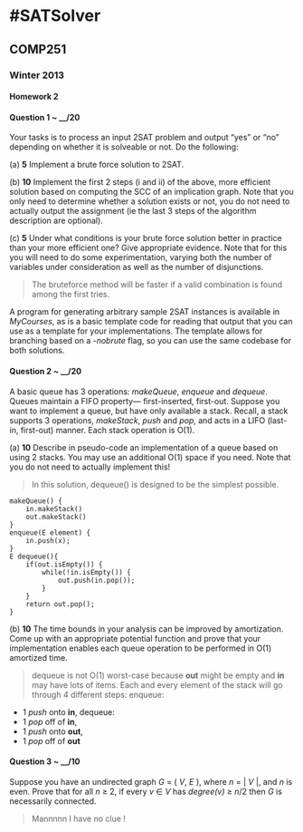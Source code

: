 #SATSolver
=============

## COMP251

### Winter 2013

#### Homework 2


#### Question 1 ~ __/20

Your tasks is to process an input 2SAT problem and output “yes” or “no” depending on whether it is
solveable or not. Do the following:


(a) **5** Implement a brute force solution to 2SAT.

(b) **10** Implement the first 2 steps (i and ii) of the above, more efficient solution based on computing the SCC of an implication graph. Note that you only need to determine whether a solution exists or not, you do not need to actually output the assignment (ie the last 3 steps of the algorithm description are optional).

(c) **5** Under what conditions is your brute force solution better in practice than your more efficient one? Give appropriate evidence. Note that for this you will need to do some experimentation, varying both the number of variables under consideration as well as the number of disjunctions.

> The bruteforce method will be faster if a valid combination is found among the first tries.

A program for generating arbitrary sample 2SAT instances is available in *MyCourses*, as is a basic template code for reading that output that you can use as a template for your implementations. The template allows for branching based on a *-nobrute* flag, so you can use the same codebase for both solutions.


#### Question 2 ~ __/20


A basic queue has 3 operations: *makeQueue*, *enqueue* and *dequeue*. Queues maintain a FIFO property—
first-inserted, first-out.
Suppose you want to implement a queue, but have only available a stack. Recall, a stack supports 3 operations, *makeStack*, *push* and *pop*, and acts in a LIFO (last-in, first-out) manner. Each stack operation is O(1).


(a) **10** Describe in pseudo-code an implementation of a queue based on using 2 stacks. You may use an additional O(1) space if you need. Note that you do not need to actually implement this!

> In this solution, dequeue() is designed to be the simplest possible.

	makeQueue() {
		in.makeStack()
		out.makeStack()
	}
	enqueue(E element) {
		in.push(x);
	}
	E dequeue(){
		if(out.isEmpty()) {
			while(!in.isEmpty()) {
				out.push(in.pop());
			}
		}
		return out.pop();
	}

(b) **10** The time bounds in your analysis can be improved by amortization. Come up with an appropriate potential function and prove that your implementation enables each queue operation to be performed in O(1) amortized time.

> dequeue is not O(1) worst-case because **out** might be empty and **in** may have lots of items.
Each and every element of the stack will go through 4 different steps:
enqueue:
* 1 *push* onto **in**,
dequeue:
* 1 *pop* off of **in**,
* 1 *push* onto **out**,
* 1 *pop* off of **out**




#### Question 3 ~ __/10


Suppose you have an undirected graph *G* = ( *V*, *E* ), where *n* = | *V* |, and *n* is even. Prove that for all *n* ≥ 2, if every *v* ∈ *V* has *degree(v)* ≥ *n*/2 then *G* is necessarily connected.

> Mannnnn I have no clue !


